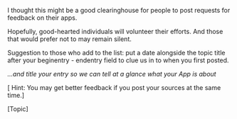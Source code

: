 I thought this might be a good clearinghouse for people to post requests for feedback on their apps.

Hopefully, good-hearted individuals will volunteer their efforts. And those that would prefer not to may remain silent.

Suggestion to those who add to the list: put a date alongside the topic title after your beginentry - endentry field to clue us in to when you first posted.

*...and title your entry so we can tell at a glance what your App is about*

[ Hint: You may get better feedback if you post your sources at the same time.]

[Topic]
